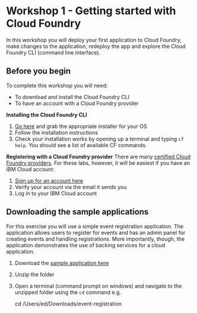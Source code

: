 # Workshop 1 - Getting started with Cloud Foundry

In this workshop you will deploy your first application to Cloud Foundry, make changes to the application, redeploy the app and explore the Cloud Foundry CLI (command line interface).

## Before you begin

To complete this workshop you will need:
- To download and install the Cloud Foundry CLI
- To have an account with a Cloud Foundry provider

**Installing the Cloud Foundry CLI**
1. [Go here](https://github.com/cloudfoundry/cli/releases) and grab the appropriate installer for your OS
2. Follow the installation instructions
3. Check your installation works by opening up a terminal and typing `cf help`. You should see a list of available CF commands.

**Registering with a Cloud Foundry provider**
There are many [certified Cloud Foundry providers](https://www.cloudfoundry.org/certified-platforms/). For these labs, however, it will be easiest if you have an IBM Cloud account:
1. [Sign up for an account here](https://ibm.biz/BdZRBh)
2. Verify your account via the email it sends you
3. Log in to your IBM Cloud account

## Downloading the sample applications

For this exercise you will use a simple event registration application. The application allows users to register for events and has an admin panel for creating events and handling registrations. More importantly, though, the application demonstrates the use of backing services for a cloud application.

1. Download the [sample application here](https://github.com/edshee/CNDWorkshops/blob/master/part1/event-registration-app.zip?raw=true)
2. Unzip the folder
3. Open a terminal (command prompt on windows) and navigate to the unzipped folder using the `cd` command e.g.

    cd /Users/ed/Downloads/event-registration
